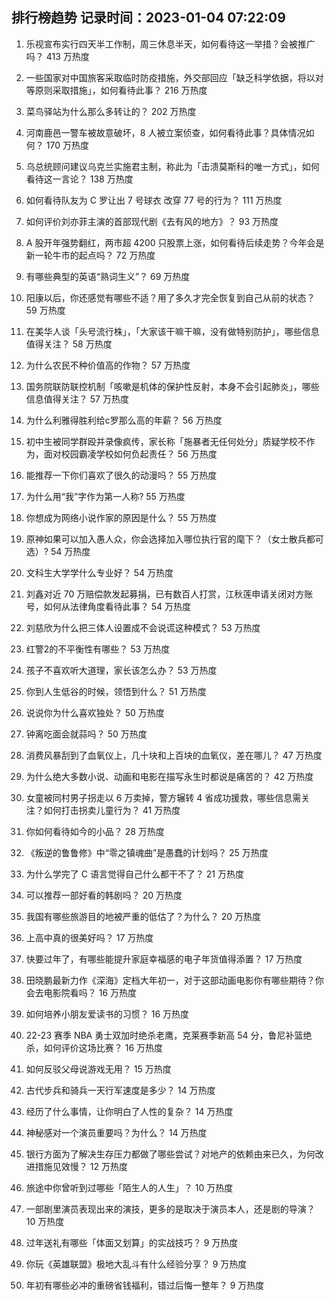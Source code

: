 
## 排行榜趋势 记录时间：2023-01-04 07:22:09
  
  1. 乐视宣布实行四天半工作制，周三休息半天，如何看待这一举措？会被推广吗？ 413 万热度
    
  2. 一些国家对中国旅客采取临时防疫措施，外交部回应「缺乏科学依据，将以对等原则采取措施」，如何看待此事？ 216 万热度
    
  3. 菜鸟驿站为什么那么多转让的？ 202 万热度
    
  4. 河南鹿邑一警车被故意破坏，8 人被立案侦查，如何看待此事？具体情况如何？ 170 万热度
    
  5. 乌总统顾问建议乌克兰实施君主制，称此为「击溃莫斯科的唯一方式」，如何看待这一言论？ 138 万热度
    
  6. 如何看待队友为 C 罗让出 7 号球衣 改穿 77 号的行为？ 111 万热度
    
  7. 如何评价刘亦菲主演的首部现代剧《去有风的地方》？ 93 万热度
    
  8. A 股开年强势翻红，两市超 4200 只股票上涨，如何看待后续走势？今年会是新一轮牛市的起点吗？ 72 万热度
    
  9. 有哪些典型的英语“熟词生义”？ 69 万热度
    
  10. 阳康以后，你还感觉有哪些不适？用了多久才完全恢复到自己从前的状态？ 59 万热度
    
  11. 在美华人谈「头号流行株」，「大家该干嘛干嘛，没有做特别防护」，哪些信息值得关注？ 58 万热度
    
  12. 为什么农民不种价值高的作物？ 57 万热度
    
  13. 国务院联防联控机制「咳嗽是机体的保护性反射，本身不会引起肺炎」，哪些信息值得关注？ 57 万热度
    
  14. 为什么利雅得胜利给c罗那么高的年薪？ 56 万热度
    
  15. 初中生被同学群殴并录像疯传，家长称「施暴者无任何处分」质疑学校不作为，面对校园霸凌学校如何负起责任？ 56 万热度
    
  16. 能推荐一下你们喜欢了很久的动漫吗？ 55 万热度
    
  17. 为什么用“我”字作为第一人称? 55 万热度
    
  18. 你想成为网络小说作家的原因是什么？ 55 万热度
    
  19. 原神如果可以加入愚人众，你会选择加入哪位执行官的麾下？（女士散兵都可选）? 54 万热度
    
  20. 文科生大学学什么专业好？ 54 万热度
    
  21. 刘鑫对近 70 万赔偿款发起募捐，已有数百人打赏，江秋莲申请关闭对方账号，如何从法律角度看待此事？ 54 万热度
    
  22. 刘慈欣为什么把三体人设置成不会说谎这种模式？ 53 万热度
    
  23. 红警2的不平衡性有哪些？ 53 万热度
    
  24. 孩子不喜欢听大道理，家长该怎么办？ 53 万热度
    
  25. 你到人生低谷的时候，领悟到什么？ 51 万热度
    
  26. 说说你为什么喜欢独处？ 50 万热度
    
  27. 钟离吃面会就蒜吗？ 50 万热度
    
  28. 消费风暴刮到了血氧仪上，几十块和上百块的血氧仪，差在哪儿？ 47 万热度
    
  29. 为什么绝大多数小说、动画和电影在描写永生时都说是痛苦的？ 42 万热度
    
  30. 女童被同村男子拐走以 6 万卖掉，警方辗转 4 省成功援救，哪些信息需关注？如何打击拐卖儿童行为？ 41 万热度
    
  31. 你如何看待如今的小品？ 28 万热度
    
  32. 《叛逆的鲁鲁修》中“零之镇魂曲”是愚蠢的计划吗？ 25 万热度
    
  33. 为什么学完了 C 语言觉得自己什么都干不了？ 21 万热度
    
  34. 可以推荐一部好看的韩剧吗？ 20 万热度
    
  35. 我国有哪些旅游目的地被严重的低估了？为什么？ 20 万热度
    
  36. 上高中真的很美好吗？ 17 万热度
    
  37. 快要过年了，有哪些能提升家庭幸福感的电子年货值得添置？ 17 万热度
    
  38. 田晓鹏最新力作《深海》定档大年初一，对于这部动画电影你有哪些期待？你会去电影院看吗？ 16 万热度
    
  39. 如何培养小朋友爱读书的习惯？ 16 万热度
    
  40. 22-23 赛季 NBA 勇士双加时绝杀老鹰，克莱赛季新高 54 分，鲁尼补篮绝杀，如何评价这场比赛？ 16 万热度
    
  41. 如何反驳父母说游戏无用？ 15 万热度
    
  42. 古代步兵和骑兵一天行军速度是多少？ 14 万热度
    
  43. 经历了什么事情，让你明白了人性的复杂？ 14 万热度
    
  44. 神秘感对一个演员重要吗？为什么？ 14 万热度
    
  45. 银行方面为了解决生存压力都做了哪些尝试？对地产的依赖由来已久，为何改进措施见效慢？ 12 万热度
    
  46. 旅途中你曾听到过哪些「陌生人的人生」？ 10 万热度
    
  47. 一部剧里演员表现出来的演技，更多的是取决于演员本人，还是剧的导演？ 10 万热度
    
  48. 过年送礼有哪些「体面又划算」的实战技巧？ 9 万热度
    
  49. 你玩《英雄联盟》极地大乱斗有什么经验分享？ 9 万热度
    
  50. 年初有哪些必冲的重磅省钱福利，错过后悔一整年？ 9 万热度
    